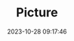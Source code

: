 ---
weight: 1
images:
- /images/edited/246.jpeg
title: Picture
date: 2023-10-28 09:17:46
tags: [luminarneo,work,ILCE7M3,24.0,car,bench,truck]
---